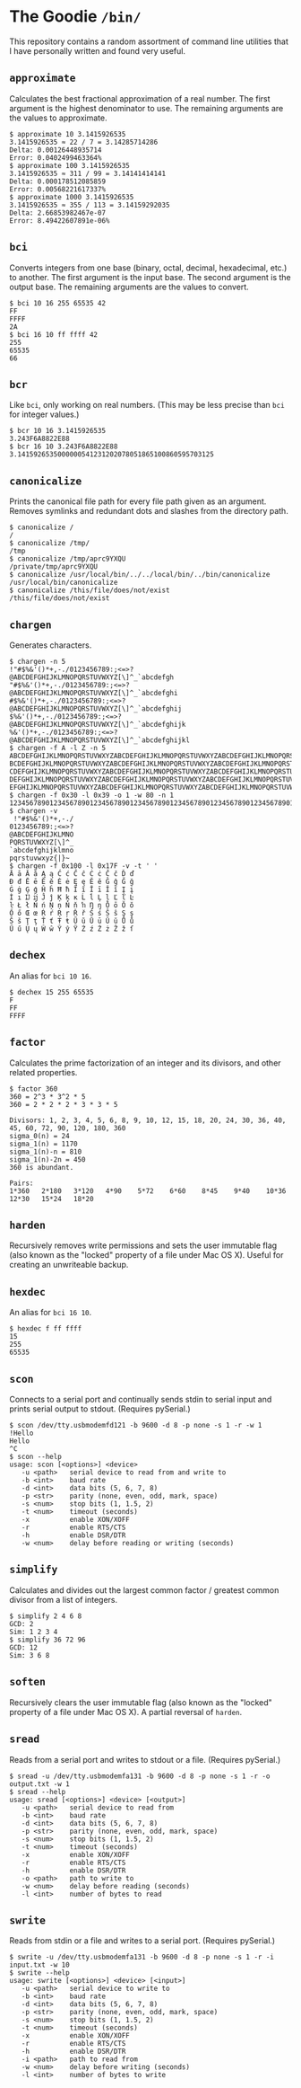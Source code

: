 # The Goodie `/bin/`

This repository contains a random assortment of command line utilities that I have personally written and found very useful.

## `approximate`

Calculates the best fractional approximation of a real number. The first argument is the highest denominator to use. The remaining arguments are the values to approximate.

    $ approximate 10 3.1415926535
    3.1415926535 ≈ 22 / 7 = 3.14285714286
    Delta: 0.00126448935714
    Error: 0.0402499463364%
    $ approximate 100 3.1415926535
    3.1415926535 ≈ 311 / 99 = 3.14141414141
    Delta: 0.000178512085859
    Error: 0.00568221617337%
    $ approximate 1000 3.1415926535
    3.1415926535 ≈ 355 / 113 = 3.14159292035
    Delta: 2.66853982467e-07
    Error: 8.49422607891e-06%

## `bci`

Converts integers from one base (binary, octal, decimal, hexadecimal, etc.) to another. The first argument is the input base. The second argument is the output base. The remaining arguments are the values to convert.

    $ bci 10 16 255 65535 42
    FF
    FFFF
    2A
    $ bci 16 10 ff ffff 42
    255
    65535
    66

## `bcr`

Like `bci`, only working on real numbers. (This may be less precise than `bci` for integer values.)

    $ bcr 10 16 3.1415926535
    3.243F6A8822E88
    $ bcr 16 10 3.243F6A8822E88
    3.1415926535000000541231202078051865100860595703125

## `canonicalize`

Prints the canonical file path for every file path given as an argument. Removes symlinks and redundant dots and slashes from the directory path.

    $ canonicalize /
    /
    $ canonicalize /tmp/
    /tmp
    $ canonicalize /tmp/aprc9YXQU 
    /private/tmp/aprc9YXQU
    $ canonicalize /usr/local/bin/../../local/bin/../bin/canonicalize
    /usr/local/bin/canonicalize
    $ canonicalize /this/file/does/not/exist
    /this/file/does/not/exist

## `chargen`

Generates characters.

    $ chargen -n 5
    !"#$%&'()*+,-./0123456789:;<=>?@ABCDEFGHIJKLMNOPQRSTUVWXYZ[\]^_`abcdefgh
    "#$%&'()*+,-./0123456789:;<=>?@ABCDEFGHIJKLMNOPQRSTUVWXYZ[\]^_`abcdefghi
    #$%&'()*+,-./0123456789:;<=>?@ABCDEFGHIJKLMNOPQRSTUVWXYZ[\]^_`abcdefghij
    $%&'()*+,-./0123456789:;<=>?@ABCDEFGHIJKLMNOPQRSTUVWXYZ[\]^_`abcdefghijk
    %&'()*+,-./0123456789:;<=>?@ABCDEFGHIJKLMNOPQRSTUVWXYZ[\]^_`abcdefghijkl
    $ chargen -f A -l Z -n 5
    ABCDEFGHIJKLMNOPQRSTUVWXYZABCDEFGHIJKLMNOPQRSTUVWXYZABCDEFGHIJKLMNOPQRST
    BCDEFGHIJKLMNOPQRSTUVWXYZABCDEFGHIJKLMNOPQRSTUVWXYZABCDEFGHIJKLMNOPQRSTU
    CDEFGHIJKLMNOPQRSTUVWXYZABCDEFGHIJKLMNOPQRSTUVWXYZABCDEFGHIJKLMNOPQRSTUV
    DEFGHIJKLMNOPQRSTUVWXYZABCDEFGHIJKLMNOPQRSTUVWXYZABCDEFGHIJKLMNOPQRSTUVW
    EFGHIJKLMNOPQRSTUVWXYZABCDEFGHIJKLMNOPQRSTUVWXYZABCDEFGHIJKLMNOPQRSTUVWX
    $ chargen -f 0x30 -l 0x39 -o 1 -w 80 -n 1
    12345678901234567890123456789012345678901234567890123456789012345678901234567890
    $ chargen -v
     !"#$%&'()*+,-./
    0123456789:;<=>?
    @ABCDEFGHIJKLMNO
    PQRSTUVWXYZ[\]^_
    `abcdefghijklmno
    pqrstuvwxyz{|}~ 
    $ chargen -f 0x100 -l 0x17F -v -t ' '
    Ā ā Ă ă Ą ą Ć ć Ĉ ĉ Ċ ċ Č č Ď ď
    Đ đ Ē ē Ĕ ĕ Ė ė Ę ę Ě ě Ĝ ĝ Ğ ğ
    Ġ ġ Ģ ģ Ĥ ĥ Ħ ħ Ĩ ĩ Ī ī Ĭ ĭ Į į
    İ ı Ĳ ĳ Ĵ ĵ Ķ ķ ĸ Ĺ ĺ Ļ ļ Ľ ľ Ŀ
    ŀ Ł ł Ń ń Ņ ņ Ň ň ŉ Ŋ ŋ Ō ō Ŏ ŏ
    Ő ő Œ œ Ŕ ŕ Ŗ ŗ Ř ř Ś ś Ŝ ŝ Ş ş
    Š š Ţ ţ Ť ť Ŧ ŧ Ũ ũ Ū ū Ŭ ŭ Ů ů
    Ű ű Ų ų Ŵ ŵ Ŷ ŷ Ÿ Ź ź Ż ż Ž ž ſ

## `dechex`

An alias for `bci 10 16`.

    $ dechex 15 255 65535
    F
    FF
    FFFF

## `factor`

Calculates the prime factorization of an integer and its divisors, and other related properties.

    $ factor 360
    360 = 2^3 * 3^2 * 5
    360 = 2 * 2 * 2 * 3 * 3 * 5
    
    Divisors: 1, 2, 3, 4, 5, 6, 8, 9, 10, 12, 15, 18, 20, 24, 30, 36, 40, 45, 60, 72, 90, 120, 180, 360
    sigma_0(n) = 24
    sigma_1(n) = 1170
    sigma_1(n)-n = 810
    sigma_1(n)-2n = 450
    360 is abundant.
    
    Pairs:
    1*360	2*180	3*120	4*90	5*72	6*60	8*45	9*40	10*36	12*30	15*24	18*20

## `harden`

Recursively removes write permissions and sets the user immutable flag (also known as the "locked" property of a file under Mac OS X). Useful for creating an unwriteable backup.

## `hexdec`

An alias for `bci 16 10`.

    $ hexdec f ff ffff
    15
    255
    65535

## `scon`

Connects to a serial port and continually sends stdin to serial input and prints serial output to stdout. (Requires pySerial.)

    $ scon /dev/tty.usbmodemfd121 -b 9600 -d 8 -p none -s 1 -r -w 1
    !Hello
    Hello
    ^C
    $ scon --help
    usage: scon [<options>] <device>
       -u <path>   serial device to read from and write to
       -b <int>    baud rate
       -d <int>    data bits (5, 6, 7, 8)
       -p <str>    parity (none, even, odd, mark, space)
       -s <num>    stop bits (1, 1.5, 2)
       -t <num>    timeout (seconds)
       -x          enable XON/XOFF
       -r          enable RTS/CTS
       -h          enable DSR/DTR
       -w <num>    delay before reading or writing (seconds)

## `simplify`

Calculates and divides out the largest common factor / greatest common divisor from a list of integers.

    $ simplify 2 4 6 8
    GCD: 2
    Sim: 1 2 3 4
    $ simplify 36 72 96
    GCD: 12
    Sim: 3 6 8

## `soften`

Recursively clears the user immutable flag (also known as the "locked" property of a file under Mac OS X). A partial reversal of `harden`.

## `sread`

Reads from a serial port and writes to stdout or a file. (Requires pySerial.)

    $ sread -u /dev/tty.usbmodemfa131 -b 9600 -d 8 -p none -s 1 -r -o output.txt -w 1
    $ sread --help
    usage: sread [<options>] <device> [<output>]
       -u <path>   serial device to read from
       -b <int>    baud rate
       -d <int>    data bits (5, 6, 7, 8)
       -p <str>    parity (none, even, odd, mark, space)
       -s <num>    stop bits (1, 1.5, 2)
       -t <num>    timeout (seconds)
       -x          enable XON/XOFF
       -r          enable RTS/CTS
       -h          enable DSR/DTR
       -o <path>   path to write to
       -w <num>    delay before reading (seconds)
       -l <int>    number of bytes to read

## `swrite`

Reads from stdin or a file and writes to a serial port. (Requires pySerial.)

    $ swrite -u /dev/tty.usbmodemfa131 -b 9600 -d 8 -p none -s 1 -r -i input.txt -w 10
    $ swrite --help
    usage: swrite [<options>] <device> [<input>]
       -u <path>   serial device to write to
       -b <int>    baud rate
       -d <int>    data bits (5, 6, 7, 8)
       -p <str>    parity (none, even, odd, mark, space)
       -s <num>    stop bits (1, 1.5, 2)
       -t <num>    timeout (seconds)
       -x          enable XON/XOFF
       -r          enable RTS/CTS
       -h          enable DSR/DTR
       -i <path>   path to read from
       -w <num>    delay before writing (seconds)
       -l <int>    number of bytes to write
